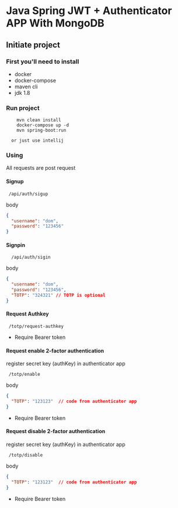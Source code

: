 # Java Spring JWT + Authenticator APP With MongoDB

## Initiate project

### First you'll need to install
<ul> 
<li>docker</li>
<li>docker-compose</li>
<li>maven cli</li>
<li>jdk 1.8</li>  
</ul>

### Run project 

```console
	mvn clean install
	docker-compose up -d
	mvn spring-boot:run
```
	  or just use intellij

### Using 

 All requests are post request 

#### Signup
```
 /api/auth/sigup
```
body
```json
{
  "username": "dom",
  "password": "123456"
}
```
#### Signpin
```
  /api/auth/sigin
```
body
```json
{
  "username": "dom",
  "password": "123456",
  "TOTP": "324321" // TOTP is optional
}
```
#### Request Authkey 
```
 /totp/request-authkey
```
 * Require Bearer token


#### Request enable 2-factor authentication

register secret key (authKey) in authenticator app

```
 /totp/enable
```
body
```json
{
  "TOTP": "123123"  // code from authenticator app 
}
```
 * Require Bearer token

#### Request disable 2-factor authentication

register secret key (authKey) in authenticator app

```
 /totp/disable
```
body
```json
{
  "TOTP": "123123"  // code from authenticator app 
}
```
 * Require Bearer token



